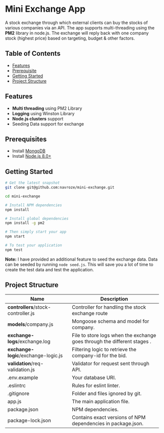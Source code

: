 Mini Exchange App 
=======================

A stock exchange through which external clients can buy the stocks of various companies via an API. The app supports multi-threading using the **PM2** library in node.js. The exchange will reply back with one company stock (highest price) based on targeting, budget & other factors.

Table of Contents
-----------------

- [Features](#features)
- [Prerequisite](#prerequisited)
- [Getting Started](#getting-started)
- [Project Structure](#project-structure)

Features
--------

- **Multi threading** using PM2 Library
- **Logging** using Winston Library
- **Node.js clusters** support
- Seeding Data support for exchange

Prerequisites
-------------

- Install [MongoDB](https://www.mongodb.org/downloads)
- Install [Node.js 8.0+](http://nodejs.org)

Getting Started
---------------

```bash
# Get the latest snapshot
git clone git@github.com:navroze/mini-exchange.git

cd mini-exchange

# Install NPM dependencies
npm install

# Install global dependencies
npm install -g pm2

# Then simply start your app
npm start

# To test your application
npm test
```

**Note:** I have provided an additional feature to seed the exchange data. Data can be seeded by running `node seed.js`. This will save you a lot of time to create the test data and test the application.


Project Structure
-----------------

| Name                               | Description                                                  |
| ---------------------------------- | ------------------------------------------------------------ |
| **controllers**/stock-controller.js             | Controller for handling the stock exchange route              |
| **models**/company.js                 | Mongoose schema and model for company.                          |                       |
| **exchange-logs**/exchange.log                 | File to store logs when the exchange goes through the different stages .                          |                       |
| **exchange-logic**/exchange-logic.js                 | Filtering logic to retrieve the company-id for the bid.                          |                       |
| **validation**/req-validation.js                 | Validator for request sent through API.                          |                       |
| .env.example                       | Your database URI.           |
| .eslintrc                          | Rules for eslint linter.                                     |
| .gitignore                         | Folder and files ignored by git.                             |
| app.js                             | The main application file.                                   |
| package.json                       | NPM dependencies.                                            |
| package-lock.json                  | Contains exact versions of NPM dependencies in package.json. |


